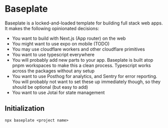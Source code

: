 # Baseplate

Baseplate is a locked-and-loaded template for building full stack web apps. It makes the following opinionated decisions:

- You want to build with Next.js (App router) on the web
- You might want to use expo on mobile (TODO)
- You may use cloudflare workers and other cloudflare primitives
- You want to use typescript everywhere
- You will probably add new parts to your app. Baseplate is built atop pnpm workspaces to make this a clean process. Typescript works across the packages without any setup
- You want to use Posthog for analytics, and Sentry for error reporting. You will probably not want to set these up immediately though, so they should be optional (but easy to add)
- You want to use Jotai for state management


## Initialization

`npx baseplate <project name>`